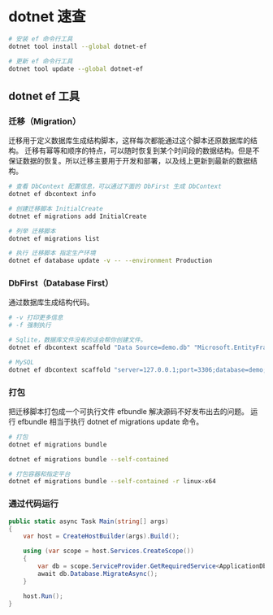# dotnet 速查

```bash
# 安装 ef 命令行工具
dotnet tool install --global dotnet-ef

# 更新 ef 命令行工具
dotnet tool update --global dotnet-ef
```

## dotnet ef 工具

### 迁移（Migration）

迁移用于定义数据库生成结构脚本，这样每次都能通过这个脚本还原数据库的结构。
迁移有幂等和顺序的特点，可以随时恢复到某个时间段的数据结构。但是不保证数据的恢复。所以迁移主要用于开发和部署，以及线上更新到最新的数据结构。

```bash
# 查看 DbContext 配置信息，可以通过下面的 DbFirst 生成 DbContext
dotnet ef dbcontext info

# 创建迁移脚本 InitialCreate
dotnet ef migrations add InitialCreate

# 列举 迁移脚本
dotnet ef migrations list

# 执行 迁移脚本 指定生产环境
dotnet ef database update -v -- --environment Production
```

### DbFirst（Database First）

通过数据库生成结构代码。

```bash
# -v 打印更多信息
# -f 强制执行

# Sqlite，数据库文件没有的话会帮你创建文件。
dotnet ef dbcontext scaffold "Data Source=demo.db" "Microsoft.EntityFrameworkCore.Sqlite" --data-annotations --no-onconfiguring -c YourDbContext -o Entities -f -v

# MySQL
dotnet ef dbcontext scaffold "server=127.0.0.1;port=3306;database=demo;uid=root;pwd=password;CharSet=utf8mb4;SslMode=none" "MySql.EntityFrameworkCore" -o Entities --data-annotations --no-onconfiguring -c YourDbContext -f -v
```

### 打包

把迁移脚本打包成一个可执行文件 efbundle 解决源码不好发布出去的问题。
运行 efbundle 相当于执行 dotnet ef migrations update 命令。

```bash
# 打包
dotnet ef migrations bundle

dotnet ef migrations bundle --self-contained

# 打包容器和指定平台
dotnet ef migrations bundle --self-contained -r linux-x64
```

### 通过代码运行

```csharp
public static async Task Main(string[] args)
{
    var host = CreateHostBuilder(args).Build();

    using (var scope = host.Services.CreateScope())
    {
        var db = scope.ServiceProvider.GetRequiredService<ApplicationDbContext>();
        await db.Database.MigrateAsync();
    }

    host.Run();
}
```